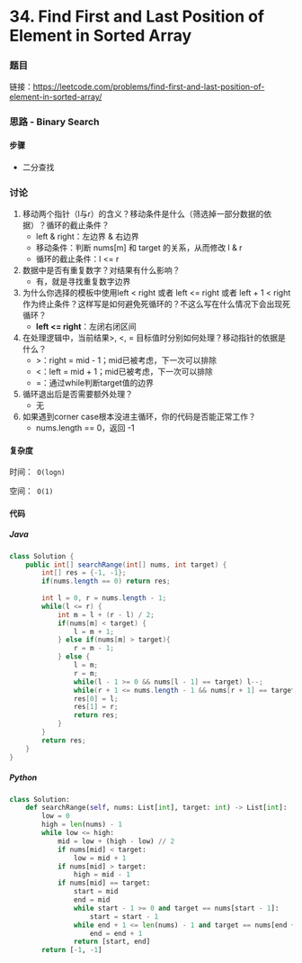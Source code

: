 

# 34. Find First and Last Position of Element in Sorted Array

### 题目

链接：https://leetcode.com/problems/find-first-and-last-position-of-element-in-sorted-array/



### 思路 - Binary Search

#### 步骤

- 二分查找



### 讨论

1. 移动两个指针（l与r）的含义？移动条件是什么（筛选掉一部分数据的依据）？循环的截止条件？
   - left & right：左边界 & 右边界
   - 移动条件：判断 nums[m] 和 target 的关系，从而修改 l & r
   - 循环的截止条件：l <= r
2. 数据中是否有重复数字？对结果有什么影响？
   - 有，就是寻找重复数字边界
3. 为什么你选择的模板中使用left < right 或者 left <= right 或者 left + 1 < right 作为终止条件？这样写是如何避免死循环的？不这么写在什么情况下会出现死循环？
   - **left <= right**：左闭右闭区间
4. 在处理逻辑中，当前结果>, <, = 目标值时分别如何处理？移动指针的依据是什么？
   - \>：right = mid - 1；mid已被考虑，下一次可以排除
   - \<：left = mid + 1；mid已被考虑，下一次可以排除
   - =：通过while判断target值的边界
5. 循环退出后是否需要额外处理？
   - 无
6. 如果遇到corner case根本没进主循环，你的代码是否能正常工作？
   - nums.length == 0，返回 -1



#### 复杂度

时间：` O(logn)`

空间：` O(1)`



#### 代码

##### Java

```java
class Solution {
    public int[] searchRange(int[] nums, int target) {
        int[] res = {-1, -1};
        if(nums.length == 0) return res;
        
        int l = 0, r = nums.length - 1;
        while(l <= r) {
            int m = l + (r - l) / 2;
            if(nums[m] < target) {
                l = m + 1;
            } else if(nums[m] > target){
                r = m - 1;
            } else {
                l = m;
                r = m;
                while(l - 1 >= 0 && nums[l - 1] == target) l--;
                while(r + 1 <= nums.length - 1 && nums[r + 1] == target) r++;
                res[0] = l;
                res[1] = r;
                return res;
            }
        }
        return res;
    }
}
```



##### Python

```python
class Solution:
    def searchRange(self, nums: List[int], target: int) -> List[int]:
        low = 0
        high = len(nums) - 1
        while low <= high:
            mid = low + (high - low) // 2
            if nums[mid] < target:
                low = mid + 1
            if nums[mid] > target:
                high = mid - 1
            if nums[mid] == target:
                start = mid
                end = mid
                while start - 1 >= 0 and target == nums[start - 1]:
                    start = start - 1
                while end + 1 <= len(nums) - 1 and target == nums[end + 1]:
                    end = end + 1
                return [start, end]
        return [-1, -1]                
```

